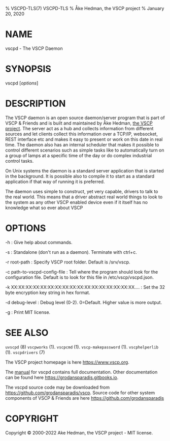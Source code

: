 % VSCPD-TLS(7) VSCPD-TLS
% Åke Hedman, the VSCP project
% January 20, 2020

# NAME

vscpd - The VSCP Daemon

# SYNOPSIS

vscpd [*options*]

# DESCRIPTION

The VSCP daemon is an open source daemon/server program that is part of VSCP & Friends and is built and maintained by Åke Hedman, [the VSCP project](https://www.vscp.org). The server act as a hub and collects information from different sources and let clients collect this information over a TCP/IP, websocket, REST interface etc and makes it easy to present or work on this date in real time. The daemon also has an internal scheduler that makes it possible to control different scenarios such as simple tasks like to automatically turn on a group of lamps at a specific time of the day or do complex industrial control tasks.

On Unix systems the daemon is a standard server application that is started in the background. It is possible also to compile it to start as a standard application if that way of running it is preferred.

The daemon uses simple to construct, yet very capable, drivers to talk to the real world. This means that a driver abstract real world things to look to the system as any other VSCP enabled device even if it itself has no knowledge what so ever about VSCP

# OPTIONS

-h
: Give help about commands.

-s
: Standalone (don't run as a daemon). Terminate with ctrl+c.

-r root-path
: Specify VSCP root folder. Default is /srv/vscp.

-c path-to-vscpd-config-file
: Tell where the program should look for the configuration file. Default is to look for this file in /etc/vscp/vscpd.json.

-k XX:XX:XX:XX:XX:XX:XX:XX:XX:XX:XX:XX:XX:XX:XX:XX:XX....
: Set the 32 byte encryption key string in hex format.

-d debug-level
: Debug level (0-2). 0=Default. Higher value is more output.

-g
: Print MIT license.

# SEE ALSO

`uvscpd` (8)
`vscpworks` (1).
`vscpcmd` (1).
`vscp-makepassword` (1).
`vscphelperlib` (1).
`vscpdrivers` (7)

The VSCP project homepage is here <https://www.vscp.org>.

The [manual](https://grodansparadis.gitbooks.io/the-vscp-daemon) for vscpd contains full documentation. Other documentation can be found here <https://grodansparadis.gitbooks.io>.

The vscpd source code may be downloaded from <https://github.com/grodansparadis/vscp>. Source code for other system components of VSCP & Friends are here <https://github.com/grodansparadis>

# COPYRIGHT
Copyright © 2000-2022 Ake Hedman, the VSCP project - MIT license.
